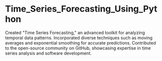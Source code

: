 # Time_Series_Forecasting_Using_Python
Created "Time Series Forecasting," an advanced toolkit for analyzing temporal data patterns. Incorporated diverse techniques such as moving averages and exponential smoothing for accurate predictions. Contributed to the open-source community on GitHub, showcasing expertise in time series analysis and software development.
